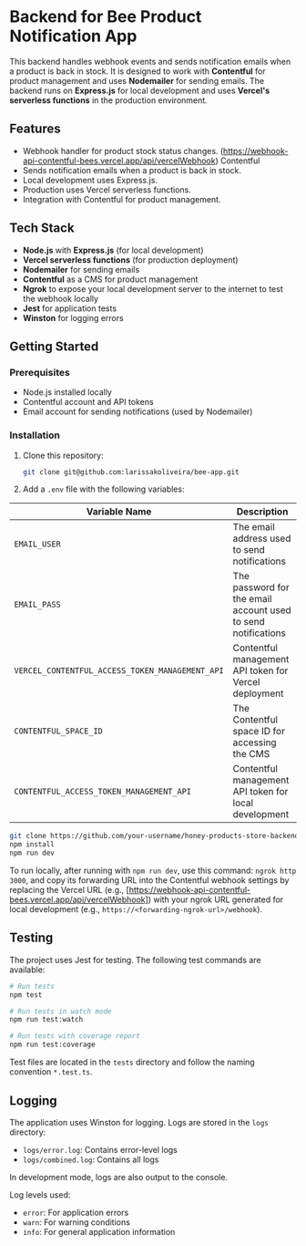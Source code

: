 # Backend for Bee Product Notification App

This backend handles webhook events and sends notification emails when a product is back in stock. It is designed to work with **Contentful** for product management and uses **Nodemailer** for sending emails. The backend runs on **Express.js** for local development and uses **Vercel's serverless functions** in the production environment.

## Features

- Webhook handler for product stock status changes. (https://webhook-api-contentful-bees.vercel.app/api/vercelWebhook) Contentful
- Sends notification emails when a product is back in stock.
- Local development uses Express.js.
- Production uses Vercel serverless functions.
- Integration with Contentful for product management.

## Tech Stack

- **Node.js** with **Express.js** (for local development)
- **Vercel serverless functions** (for production deployment)
- **Nodemailer** for sending emails
- **Contentful** as a CMS for product management
- **Ngrok** to expose your local development server to the internet to test the webhook locally
- **Jest** for application tests
- **Winston** for logging errors

## Getting Started

### Prerequisites

- Node.js installed locally
- Contentful account and API tokens
- Email account for sending notifications (used by Nodemailer)

### Installation
1. Clone this repository:
   ```bash
   git clone git@github.com:larissakoliveira/bee-app.git
2. Add a `.env` file with the following variables:
   
| Variable Name                                      | Description                                                 |
|----------------------------------------------------|-------------------------------------------------------------|
| `EMAIL_USER`                                       | The email address used to send notifications                 |
| `EMAIL_PASS`                                       | The password for the email account used to send notifications|
| `VERCEL_CONTENTFUL_ACCESS_TOKEN_MANAGEMENT_API`     | Contentful management API token for Vercel deployment        |
| `CONTENTFUL_SPACE_ID`                              | The Contentful space ID for accessing the CMS                |
| `CONTENTFUL_ACCESS_TOKEN_MANAGEMENT_API`           | Contentful management API token for local development        |

   ```bash
   git clone https://github.com/your-username/honey-products-store-backend.git
   npm install
   npm run dev
```

To run locally, after running with `npm run dev`, use this command: `ngrok http 3000`, and copy its forwarding URL into the Contentful webhook settings by replacing the Vercel URL (e.g., [https://webhook-api-contentful-bees.vercel.app/api/vercelWebhook]) with your ngrok URL generated for local development (e.g., `https://<forwarding-ngrok-url>/webhook`).

## Testing

The project uses Jest for testing. The following test commands are available:

```bash
# Run tests
npm test

# Run tests in watch mode
npm run test:watch

# Run tests with coverage report
npm run test:coverage
```
Test files are located in the `tests` directory and follow the naming convention `*.test.ts`.

## Logging

The application uses Winston for logging. Logs are stored in the `logs` directory:

- `logs/error.log`: Contains error-level logs
- `logs/combined.log`: Contains all logs

In development mode, logs are also output to the console.

Log levels used:
- `error`: For application errors
- `warn`: For warning conditions
- `info`: For general application information
